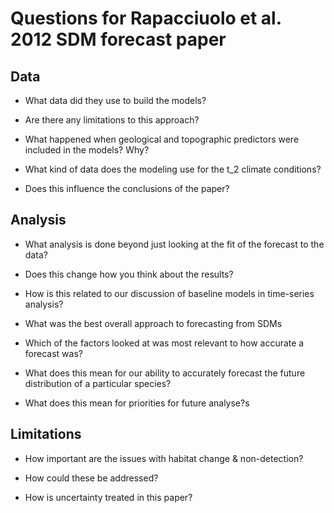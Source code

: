 # Questions for Rapacciuolo et al. 2012 SDM forecast paper

## Data

* What data did they use to build the models?
* Are there any limitations to this approach?

* What happened when geological and topographic predictors were included in the
  models? Why?

* What kind of data does the modeling use for the t_2 climate conditions?
* Does this influence the conclusions of the paper?

## Analysis

* What analysis is done beyond just looking at the fit of the forecast to the
  data?
* Does this change how you think about the results?
* How is this related to our discussion of baseline models in time-series
  analysis?

* What was the best overall approach to forecasting from SDMs

* Which of the factors looked at was most relevant to how accurate a forecast
  was?
* What does this mean for our ability to accurately forecast the future
  distribution of a particular species?
* What does this mean for priorities for future analyse?s

## Limitations

* How important are the issues with habitat change & non-detection?
* How could these be addressed?

* How is uncertainty treated in this paper?
